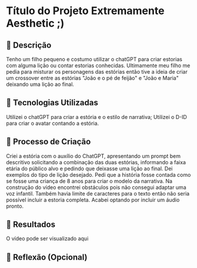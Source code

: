 # Título do Projeto Extremamente Aesthetic ;)

## 📒 Descrição
Tenho um filho pequeno e costumo utilizar o chatGPT para criar estorias com alguma lição ou contar estorias conhecidas. Ultimamente meu filho me pedia para misturar os personagens das estórias então tive a ideia de criar um crossover entre as estórias "João e o pé de feijão" e "João e Maria" deixando uma lição ao final.

## 🤖 Tecnologias Utilizadas
Utilizei o chatGPT para criar a estória e o estilo de narrativa;
Utilizei o D-ID para criar o avatar contando a estória.

## 🧐 Processo de Criação
Criei a estória com o auxílio do ChatGPT, apresentando um prompt bem descritivo solicitando a combinação das duas estórias, informando a faixa etária do público alvo e pedindo que deixasse uma lição ao final. Dei exemplos do tipo de lição desejado. Pedi que a história fosse contada como se fosse uma criança de 8 anos para criar o modelo da narrativa.
Na construção do vídeo encontrei obstáculos pois não consegui adaptar uma voz infantil. Também havia limite de caracteres para o texto então não seria possível incluir a estoria completa. Acabei optando por incluir um áudio pronto.

## 🚀 Resultados
O vídeo pode ser visualizado aqui

## 💭 Reflexão (Opcional)
